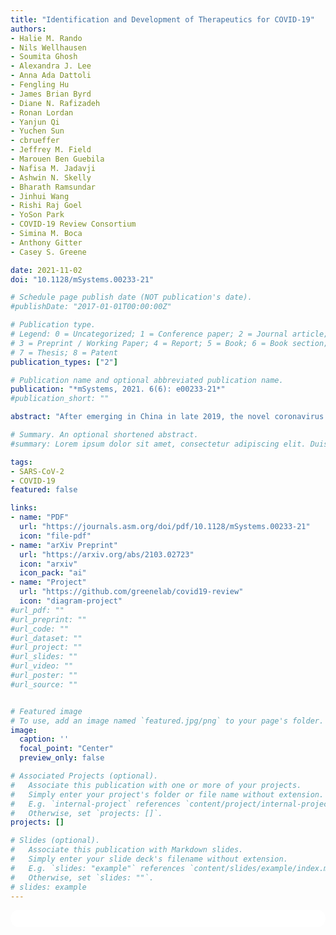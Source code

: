 ```yaml
---
title: "Identification and Development of Therapeutics for COVID-19"
authors:
- Halie M. Rando
- Nils Wellhausen
- Soumita Ghosh
- Alexandra J. Lee
- Anna Ada Dattoli
- Fengling Hu
- James Brian Byrd
- Diane N. Rafizadeh
- Ronan Lordan
- Yanjun Qi
- Yuchen Sun
- cbrueffer
- Jeffrey M. Field
- Marouen Ben Guebila
- Nafisa M. Jadavji
- Ashwin N. Skelly
- Bharath Ramsundar
- Jinhui Wang
- Rishi Raj Goel
- YoSon Park
- COVID-19 Review Consortium
- Simina M. Boca
- Anthony Gitter
- Casey S. Greene

date: 2021-11-02
doi: "10.1128/mSystems.00233-21"

# Schedule page publish date (NOT publication's date).
#publishDate: "2017-01-01T00:00:00Z"

# Publication type.
# Legend: 0 = Uncategorized; 1 = Conference paper; 2 = Journal article;
# 3 = Preprint / Working Paper; 4 = Report; 5 = Book; 6 = Book section;
# 7 = Thesis; 8 = Patent
publication_types: ["2"]

# Publication name and optional abbreviated publication name.
publication: "*mSystems, 2021. 6(6): e00233-21*"
#publication_short: ""

abstract: "After emerging in China in late 2019, the novel coronavirus severe acute respiratory syndrome coronavirus 2 (SARS-CoV-2) spread worldwide, and as of mid-2021, it remains a significant threat globally. Only a few coronaviruses are known to infect humans, and only two cause infections similar in severity to SARS-CoV-2: Severe acute respiratory syndrome-related coronavirus, a species closely related to SARS-CoV-2 that emerged in 2002, and Middle East respiratory syndrome-related coronavirus, which emerged in 2012. Unlike the current pandemic, previous epidemics were controlled rapidly through public health measures, but the body of research investigating severe acute respiratory syndrome and Middle East respiratory syndrome has proven valuable for identifying approaches to treating and preventing novel coronavirus disease 2019 (COVID-19). Building on this research, the medical and scientific communities have responded rapidly to the COVID-19 crisis and identified many candidate therapeutics. The approaches used to identify candidates fall into four main categories: adaptation of clinical approaches to diseases with related pathologies, adaptation based on virological properties, adaptation based on host response, and data-driven identification (ID) of candidates based on physical properties or on pharmacological compendia. To date, a small number of therapeutics have already been authorized by regulatory agencies such as the Food and Drug Administration (FDA), while most remain under investigation. The scale of the COVID-19 crisis offers a rare opportunity to collect data on the effects of candidate therapeutics. This information provides insight not only into the management of coronavirus diseases but also into the relative success of different approaches to identifying candidate therapeutics against an emerging disease."

# Summary. An optional shortened abstract.
#summary: Lorem ipsum dolor sit amet, consectetur adipiscing elit. Duis posuere tellus ac convallis placerat. Proin tincidunt magna sed ex sollicitudin condimentum.

tags:
- SARS-CoV-2
- COVID-19
featured: false

links:
- name: "PDF"
  url: "https://journals.asm.org/doi/pdf/10.1128/mSystems.00233-21"
  icon: "file-pdf"
- name: "arXiv Preprint"
  url: "https://arxiv.org/abs/2103.02723"
  icon: "arxiv"
  icon_pack: "ai"
- name: "Project"
  url: "https://github.com/greenelab/covid19-review"
  icon: "diagram-project"
#url_pdf: ""
#url_preprint: ""
#url_code: ""
#url_dataset: ""
#url_project: ""
#url_slides: ""
#url_video: ""
#url_poster: ""
#url_source: ""


# Featured image
# To use, add an image named `featured.jpg/png` to your page's folder. 
image:
  caption: ''
  focal_point: "Center"
  preview_only: false

# Associated Projects (optional).
#   Associate this publication with one or more of your projects.
#   Simply enter your project's folder or file name without extension.
#   E.g. `internal-project` references `content/project/internal-project/index.md`.
#   Otherwise, set `projects: []`.
projects: []

# Slides (optional).
#   Associate this publication with Markdown slides.
#   Simply enter your slide deck's filename without extension.
#   E.g. `slides: "example"` references `content/slides/example/index.md`.
#   Otherwise, set `slides: ""`.
# slides: example
---
```


<html>
  <style>
    section {
        background: white;
        color: black;
        border-radius: 1em;
        padding: 1em;
        left: 50% }
    #inner {
        display: inline-block;
        display: flex;
        align-items: center;
        justify-content: center }
  </style>
  <section>
    <div id="inner">
      <script type='text/javascript' src='https://d1bxh8uas1mnw7.cloudfront.net/assets/embed.js'></script>
        <span style="float:left";
          class="__dimensions_badge_embed__"
          data-doi="10.1128/mSystems.00233-21"
          data-hide-zero-citations="true"
          data-legend="always">
        </span>
      <script async src="https://badge.dimensions.ai/badge.js" charset="utf-8"></script>
        <div style="float:right";
          data-link-target="_blank"
          data-badge-details="right"
          data-badge-type="medium-donut"
          data-doi="10.1128/mSystems.00233-21"
          data-condensed="true"
          data-hide-no-mentions="true"
          class="altmetric-embed">
        </div>
    </div>
  </section>
